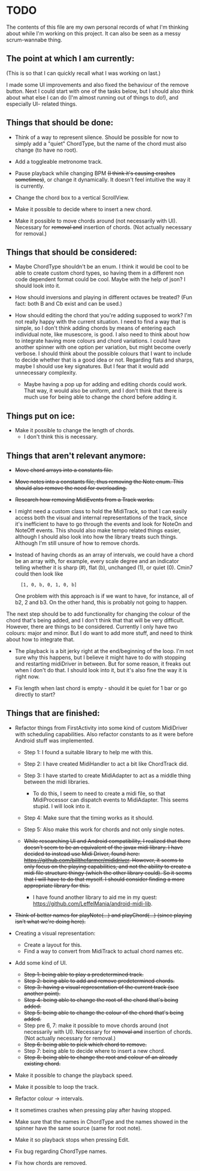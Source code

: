 # TODO

The contents of this file are my own personal records of what I'm thinking about while I'm working on this project.
It can also be seen as a messy scrum-wannabe thing.

## The point at which I am currently:

(This is so that I can quickly recall what I was working on last.)

I made some UI improvements and also fixed the behaviour of the remove button. Next I could start with one of the tasks
below, but I should also think about what else I can do (I'm almost running out of things to do!), and especially UI-
related things.

## Things that should be done:

- Think of a way to represent silence. Should be possible for now  to simply add a "quiet" ChordType, but the name of the
    chord must also change (to have no root).

- Add a toggleable metronome track.

- Pause playback while changing BPM ~~(I think it's causing crashes sometimes)~~, or change it dynamically. It doesn't
    feel intuitive the way it is currently.

- Change the chord box to a vertical ScrollView.

- Make it possible to decide where to insert a new chord.

- Make it possible to move chords around (not necessarily with UI). Necessary for ~~removal and~~ insertion of chords.
  (Not actually necessary for removal.)

## Things that should be considered:

- Maybe ChordType shouldn't be an enum. I think it would be cool to be able to create custom chord types, so having them
    in a different non code dependent format could be cool. Maybe with the help of json? I should look into it.

- How should inversions and playing in different octaves be treated? (Fun fact: both B and Cb exist and can be used.)

- How should editing the chord that you're adding supposed to work? I'm not really happy with the current situation. I
    need to find a way that is simple, so I don't think adding chords by means of entering each individual note, like
    musescore, is good. I also need to think about how to integrate having more colours and chord variations. I could
    have another spinner with one option per variation, but might become overly verbose. I should think about the
    possible colours that I want to include to decide whether that is a good idea or not. Regarding flats and sharps,
    maybe I should use key signatures. But I fear that it would add unnecessary complexity.
    - Maybe having a pop up for adding and editing chords could work. That way, it would also be uniform, and I don't
        think that there is much use for being able to change the chord before adding it.

## Things put on ice:

- Make it possible to change the length of chords.
  - I don't think this is necessary.

## Things that aren't relevant anymore:

- ~~Move chord arrays into a constants file.~~

- ~~Move notes into a constants file, thus removing the Note enum. This should also remove the need for overloading.~~

- ~~Research how removing MidiEvents from a Track works.~~

- I might need a custom class to hold the MidiTrack, so that I can easily access both the visual and internal
    representations of the track, since it's inefficient to have to go through the events and look for NoteOn and NoteOff
    events. This should also make tempo related things easier, although I should also look into how the library treats
    such things. Although I'm still unsure of how to remove chords.

- Instead of having chords as an array of intervals, we could have a chord be an array with, for example, every scale
    degree and an indicator telling whether it is sharp (#), flat (b), unchanged (1), or quiet (0). Cmin7 could then
    look like

        [1, 0, b, 0, 1, 0, b]

    One problem with this approach is if we want to have, for instance, all of b2, 2 and b3. On the other hand, this is
    probably not going to happen.

The next step should be to add functionality for changing the colour of the chord that's being added, and I don't think
    that that will be very difficult. However, there are things to be considered. Currently I only have two colours: major
    and minor. But I do want to add more stuff, and need to think about how to integrate that.

- The playback is a bit jerky right at the end/beginning of the loop. I'm not sure why this happens, but I believe it
    might have to do with stopping and restarting midiDriver in between. But for some reason, it freaks out when I don't
    do that. I should look into it, but it's also fine the way it is right now.

- Fix length when last chord is empty - should it be quiet for 1 bar or go directly to start?

## Things that are finished:

- Refactor things from FirstActivity into some kind of custom MidiDriver with scheduling capabilities. Also refactor
    constants to as it were before Android stuff was implemented.
  - Step 1: I found a suitable library to help me with this.
  - Step 2: I have created MidiHandler to act a bit like ChordTrack did.
  - Step 3: I have started to create MidiAdapter to act as a middle thing between the midi libraries.
    - To do this, I seem to need to create a midi file, so that MidiProcessor can dispatch events to MidiAdapter.
        This seems stupid. I will look into it.
  - Step 4: Make sure that the timing works as it should.
  - Step 5: Also make this work for chords and not only single notes.

  - ~~While researching UI and Android compatibility, I realized that there doesn't seem to be an equivalent of the javax
        midi library. I have decided to instead use Midi Driver, found here: https://github.com/billthefarmer/mididriver.
        However, it seems to only focus on the playing capabilities, and not the ability to create a midi file structure
        thingy (which the other library could). So it seems that I will have to do that myself. I should consider finding
        a more appropriate library for this.~~
    - I have found another library to aid me in my quest: https://github.com/LeffelMania/android-midi-lib.

- ~~Think of better names for playNote(...) and playChord(...) (since playing isn't what we're doing here).~~

- Creating a visual representation:
    - Create a layout for this.
    - Find a way to convert from MidiTrack to actual chord names etc.

- Add some kind of UI.
    - ~~Step 1: being able to play a predetermined track.~~
    - ~~Step 2: being able to add and remove predetermined chords.~~
    - ~~Step 3: having a visual representation of the current track (see another point).~~
    - ~~Step 4: being able to change the root of the chord that's being added.~~
    - ~~Step 5: being able to change the colour of the chord that's being added.~~
    - Step pre 6, 7: make it possible to move chords around (not necessarily with UI). Necessary for ~~removal and~~ insertion of chords. (Not actually necessary for removal.)
    - ~~Step 6: being able to pick which chord to remove.~~
    - Step 7: being able to decide where to insert a new chord.
    - ~~Step 8: being able to change the root and colour of an already existing chord.~~

- Make it possible to change the playback speed.

- Make it possible to loop the track.

- Refactor colour -> intervals.

- It sometimes crashes when pressing play after having stopped.

- Make sure that the names in ChordType and the names showed in the spinner have the same source (same for root note).

- Make it so playback stops when pressing Edit.

- Fix bug regarding ChordType names.

- Fix how chords are removed.